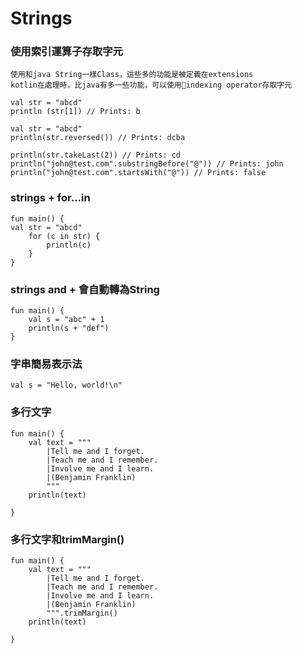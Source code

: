 # Strings
### 使用索引運算子存取字元
~~~
使用和java String一樣Class，這些多的功能是被定義在extensions
kotlin在處理時，比java有多一些功能，可以使用indexing operator存取字元
~~~
	val str = "abcd" 
	println (str[1]) // Prints: b

	val str = "abcd" 
	println(str.reversed()) // Prints: dcba 
	
	println(str.takeLast(2)) // Prints: cd
	println("john@test.com".substringBefore("@")) // Prints: john
	println("john@test.com".startsWith("@")) // Prints: false


### strings + for...in
	fun main() {
	val str = "abcd"
	    for (c in str) {
	        println(c)
	    }
	}
	
### strings and + 會自動轉為String
	fun main() {
	    val s = "abc" + 1
	    println(s + "def")
	}
	
### 字串簡易表示法
	val s = "Hello, world!\n"

### 多行文字
	fun main() {
	    val text = """
	        |Tell me and I forget.
	        |Teach me and I remember.
	        |Involve me and I learn.
	        |(Benjamin Franklin)
	        """
	    println(text)
	    
	}

### 多行文字和trimMargin()
	fun main() {
	    val text = """
	        |Tell me and I forget.
	        |Teach me and I remember.
	        |Involve me and I learn.
	        |(Benjamin Franklin)
	        """.trimMargin()
	    println(text)
	    
	}